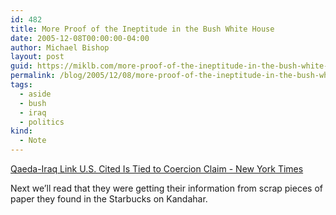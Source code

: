 ```yaml
---
id: 482
title: More Proof of the Ineptitude in the Bush White House
date: 2005-12-08T00:00:00-04:00
author: Michael Bishop
layout: post
guid: https://miklb.com/more-proof-of-the-ineptitude-in-the-bush-white-house
permalink: /blog/2005/12/08/more-proof-of-the-ineptitude-in-the-bush-white-house/
tags:
  - aside
  - bush
  - iraq
  - politics
kind:
  - Note
---
```

<p><a href="http://nytimes.com/2005/12/09/politics/09intel.html?hp&ex=1134190800&en=7e35bbb61b8d1d0c&ei=5094&partner=homepage">Qaeda-Iraq Link U.S. Cited Is Tied to Coercion Claim - New York Times</a></p>

<p>Next we’ll read that they were getting their information from scrap pieces of paper they found in the Starbucks on Kandahar.</p>